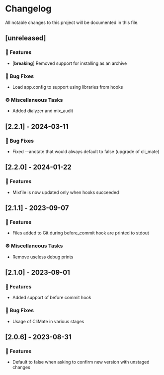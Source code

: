 # Changelog

All notable changes to this project will be documented in this file.

## [unreleased]

### 🚀 Features

- [**breaking**] Removed support for installing as an archive

### 🐛 Bug Fixes

- Load app.config to support using libraries from hooks

### ⚙️ Miscellaneous Tasks

- Added dialyzer and mix_audit

## [2.2.1] - 2024-03-11

### 🐛 Bug Fixes

- Fixed --anotate that would always default to false (upgrade of cli_mate)

## [2.2.0] - 2024-01-22

### 🚀 Features

- Mixfile is now updated only when hooks succeeded

## [2.1.1] - 2023-09-07

### 🚀 Features

- Files added to Git during before_commit hook are printed to stdout

### ⚙️ Miscellaneous Tasks

- Remove useless debug prints

## [2.1.0] - 2023-09-01

### 🚀 Features

- Added support of before commit hook

### 🐛 Bug Fixes

- Usage of CliMate in various stages

## [2.0.6] - 2023-08-31

### 🚀 Features

- Default to false when asking to confirm new version with unstaged changes

<!-- generated by git-cliff -->
